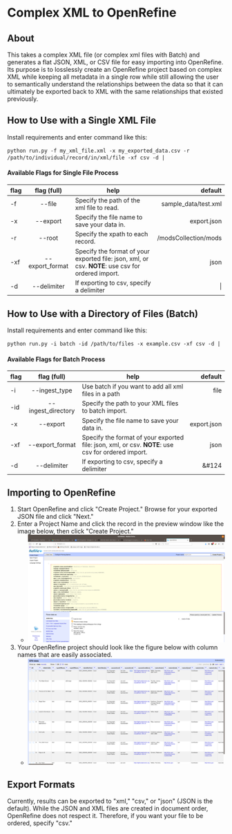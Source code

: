 # Complex XML to OpenRefine

## About

This takes a complex XML file (or complex xml files with Batch) and generates a flat JSON, XML, or CSV file for easy 
importing into OpenRefine. Its purpose is to losslessly create an OpenRefine project based on complex XML while keeping 
all metadata in a single row while still allowing the user to semantically understand the relationships between the 
data so that it can ultimately be exported back to XML with the same relationships that existed previously.

## How to Use with a Single XML File

Install requirements and enter command like this:

```
python run.py -f my_xml_file.xml -x my_exported_data.csv -r /path/to/individual/record/in/xml/file -xf csv -d |
```

#### Available Flags for Single File Process

| flag  | flag (full) | help    | default  |
|-------|:---:|-----------|-------:|
| -f | --file | Specify the path of the xml file to read. | sample_data/test.xml |
| -x | --export  | Specify the file name to save your data in. | export.json  |
| -r | --root | Specify the xpath to each record. | /modsCollection/mods |
| -xf | --export_format | Specify the format of your exported file: json, xml, or csv. **NOTE**: use csv for ordered import. | json |
| -d | --delimiter | If exporting to csv, specify a delimiter | &#124; |

## How to Use with a Directory of Files (Batch)

Install requirements and enter command like this:

```
python run.py -i batch -id /path/to/files -x example.csv -xf csv -d |
```

#### Available Flags for Batch Process

| flag  | flag (full) | help    | default  |
|-------|:---:|-----------|-------:|
| -i | --ingest_type  | Use batch if you want to add all xml files in a path | file  |
| -id | --ingest_directory  | Specify the path to your XML files to batch import. |  |
| -x | --export  | Specify the file name to save your data in. | export.json  |
| -xf | --export_format | Specify the format of your exported file: json, xml, or csv. **NOTE**: use csv for ordered import. | json |
| -d | --delimiter | If exporting to csv, specify a delimiter | &#124 |

## Importing to OpenRefine

1. Start OpenRefine and click "Create Project." Browse for your exported JSON file and click "Next."
2. Enter a Project Name and click the record in the preview window like the image below, then click "Create Project."
    * ![Choosing your record in OpenRefine](images/choose_record.png)
3. Your OpenRefine project should look like the figure below with column names that are easily associated.
    * ![Your imported OpenRefineProject](images/created_project.png)

## Export Formats

Currently, results can be exported to "xml," "csv," or "json" (JSON is the default).  While the JSON and XML files are
 created in document order, OpenRefine does not respect it.  Therefore, if you want your file to be ordered, 
 specify "csv."
